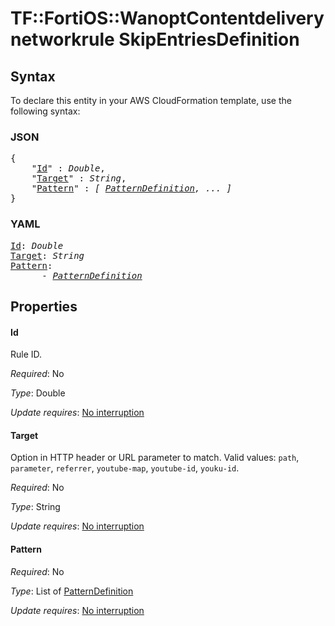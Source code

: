 # TF::FortiOS::WanoptContentdeliverynetworkrule SkipEntriesDefinition

## Syntax

To declare this entity in your AWS CloudFormation template, use the following syntax:

### JSON

<pre>
{
    "<a href="#id" title="Id">Id</a>" : <i>Double</i>,
    "<a href="#target" title="Target">Target</a>" : <i>String</i>,
    "<a href="#pattern" title="Pattern">Pattern</a>" : <i>[ <a href="patterndefinition.md">PatternDefinition</a>, ... ]</i>
}
</pre>

### YAML

<pre>
<a href="#id" title="Id">Id</a>: <i>Double</i>
<a href="#target" title="Target">Target</a>: <i>String</i>
<a href="#pattern" title="Pattern">Pattern</a>: <i>
      - <a href="patterndefinition.md">PatternDefinition</a></i>
</pre>

## Properties

#### Id

Rule ID.

_Required_: No

_Type_: Double

_Update requires_: [No interruption](https://docs.aws.amazon.com/AWSCloudFormation/latest/UserGuide/using-cfn-updating-stacks-update-behaviors.html#update-no-interrupt)

#### Target

Option in HTTP header or URL parameter to match. Valid values: `path`, `parameter`, `referrer`, `youtube-map`, `youtube-id`, `youku-id`.

_Required_: No

_Type_: String

_Update requires_: [No interruption](https://docs.aws.amazon.com/AWSCloudFormation/latest/UserGuide/using-cfn-updating-stacks-update-behaviors.html#update-no-interrupt)

#### Pattern

_Required_: No

_Type_: List of <a href="patterndefinition.md">PatternDefinition</a>

_Update requires_: [No interruption](https://docs.aws.amazon.com/AWSCloudFormation/latest/UserGuide/using-cfn-updating-stacks-update-behaviors.html#update-no-interrupt)

